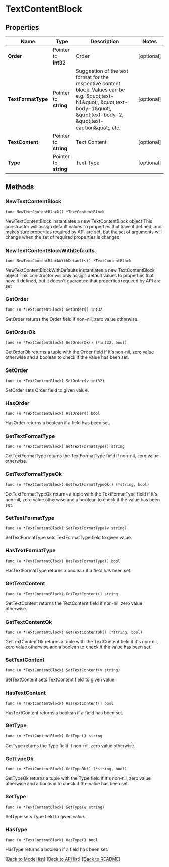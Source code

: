 # TextContentBlock

## Properties

Name | Type | Description | Notes
------------ | ------------- | ------------- | -------------
**Order** | Pointer to **int32** | Order | [optional] 
**TextFormatType** | Pointer to **string** | Suggestion of the text format for the respective content block. Values can be e.g. \&quot;text-h1\&quot;, \&quot;text-body-1\&quot;, \&quot;text-body-2, \&quot;text-caption\&quot;, etc. | [optional] 
**TextContent** | Pointer to **string** | Text Content | [optional] 
**Type** | Pointer to **string** | Text Type | [optional] 

## Methods

### NewTextContentBlock

`func NewTextContentBlock() *TextContentBlock`

NewTextContentBlock instantiates a new TextContentBlock object
This constructor will assign default values to properties that have it defined,
and makes sure properties required by API are set, but the set of arguments
will change when the set of required properties is changed

### NewTextContentBlockWithDefaults

`func NewTextContentBlockWithDefaults() *TextContentBlock`

NewTextContentBlockWithDefaults instantiates a new TextContentBlock object
This constructor will only assign default values to properties that have it defined,
but it doesn't guarantee that properties required by API are set

### GetOrder

`func (o *TextContentBlock) GetOrder() int32`

GetOrder returns the Order field if non-nil, zero value otherwise.

### GetOrderOk

`func (o *TextContentBlock) GetOrderOk() (*int32, bool)`

GetOrderOk returns a tuple with the Order field if it's non-nil, zero value otherwise
and a boolean to check if the value has been set.

### SetOrder

`func (o *TextContentBlock) SetOrder(v int32)`

SetOrder sets Order field to given value.

### HasOrder

`func (o *TextContentBlock) HasOrder() bool`

HasOrder returns a boolean if a field has been set.

### GetTextFormatType

`func (o *TextContentBlock) GetTextFormatType() string`

GetTextFormatType returns the TextFormatType field if non-nil, zero value otherwise.

### GetTextFormatTypeOk

`func (o *TextContentBlock) GetTextFormatTypeOk() (*string, bool)`

GetTextFormatTypeOk returns a tuple with the TextFormatType field if it's non-nil, zero value otherwise
and a boolean to check if the value has been set.

### SetTextFormatType

`func (o *TextContentBlock) SetTextFormatType(v string)`

SetTextFormatType sets TextFormatType field to given value.

### HasTextFormatType

`func (o *TextContentBlock) HasTextFormatType() bool`

HasTextFormatType returns a boolean if a field has been set.

### GetTextContent

`func (o *TextContentBlock) GetTextContent() string`

GetTextContent returns the TextContent field if non-nil, zero value otherwise.

### GetTextContentOk

`func (o *TextContentBlock) GetTextContentOk() (*string, bool)`

GetTextContentOk returns a tuple with the TextContent field if it's non-nil, zero value otherwise
and a boolean to check if the value has been set.

### SetTextContent

`func (o *TextContentBlock) SetTextContent(v string)`

SetTextContent sets TextContent field to given value.

### HasTextContent

`func (o *TextContentBlock) HasTextContent() bool`

HasTextContent returns a boolean if a field has been set.

### GetType

`func (o *TextContentBlock) GetType() string`

GetType returns the Type field if non-nil, zero value otherwise.

### GetTypeOk

`func (o *TextContentBlock) GetTypeOk() (*string, bool)`

GetTypeOk returns a tuple with the Type field if it's non-nil, zero value otherwise
and a boolean to check if the value has been set.

### SetType

`func (o *TextContentBlock) SetType(v string)`

SetType sets Type field to given value.

### HasType

`func (o *TextContentBlock) HasType() bool`

HasType returns a boolean if a field has been set.


[[Back to Model list]](../README.md#documentation-for-models) [[Back to API list]](../README.md#documentation-for-api-endpoints) [[Back to README]](../README.md)


